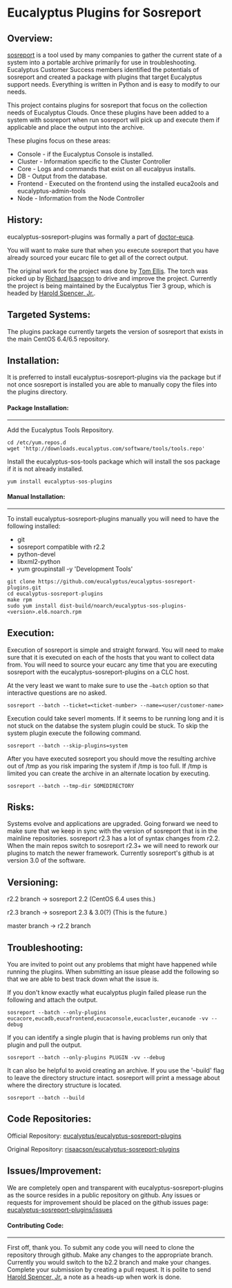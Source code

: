 # Eucalyptus Plugins for Sosreport

## Overview:
[sosreport](https://github.com/sosreport/sosreport "sosreport/sosreport") is a tool used by many companies to gather the current state of a system into a portable archive primarily for use in troubleshooting. Eucalyptus Customer Success members identified the potentials of sosreport and created a package with plugins that target Eucalyptus support needs. Everything is written in Python and is easy to modify to our needs.

This project contains plugins for sosreport that focus on the collection needs of Eucalyptus Clouds. Once these plugins have been added to a system with sosreport when run sosreport will pick up and execute them if applicable and place the output into the archive.

These plugins focus on these areas:
* Console - if the Eucalyptus Console is installed.
* Cluster - Information specific to the Cluster Controller
* Core - Logs and commands that exist on all eucalpyus installs.
* DB - Output from the database.
* Frontend - Executed on the frontend using the installed euca2ools and eucalyptus-admin-tools
* Node - Information from the Node Controller

## History:
eucalyptus-sosreport-plugins was formally a part of [doctor-euca](https://github.com/eucalyptus/doctor-euca "eucalyptus/doctor-euca").

You will want to make sure that when you execute sosreport that you have already sourced your eucarc file to get all of the correct output.

The original work for the project was done by [Tom Ellis](https://github.com/tomellis). The torch was picked up by [Richard Isaacson](https://github.com/risaacson) to drive and improve the project. Currently the project is being maintained by the Eucalyptus Tier 3 group, which is headed by [Harold Spencer, Jr.](https://github.com/hspencer77).

## Targeted Systems:
The plugins package currently targets the version of sosreport that exists in the main CentOS 6.4/6.5 repository.

## Installation:
It is preferred to install eucalyptus-sosreport-plugins via the package but if not once sosreport is installed you are able to manually copy the files into the plugins directory.

#### Package Installation:
---------------------
Add the Eucalyptus Tools Repository. 

```shell
cd /etc/yum.repos.d
wget 'http://downloads.eucalyptus.com/software/tools/tools.repo'
```

Install the eucalyptus-sos-tools package which will install the sos package if it is not already installed.

```shell
yum install eucalyptus-sos-plugins
```

#### Manual Installation:
--------------------
To install eucalyptus-sosreport-plugins manually you will need to have the following installed:

* git 
* sosreport compatible with r2.2
* python-devel 
* libxml2-python
* yum groupinstall -y 'Development Tools'

```shell
git clone https://github.com/eucalyptus/eucalyptus-sosreport-plugins.git
cd eucalyptus-sosreport-plugins
make rpm
sudo yum install dist-build/noarch/eucalyptus-sos-plugins-<version>.el6.noarch.rpm
```

## Execution:
Execution of sosreport is simple and straight forward. You will need to make sure that it is executed on each of the hosts that you want to collect data from. You will need to source your eucarc any time that you are executing sosreport with the eucalyptus-sosreport-plugins on a CLC host.

At the very least we want to make sure to use the `–batch` option so that interactive questions are no asked.

```shell
sosreport --batch --ticket=<ticket-number> --name=<user/customer-name>
```

Execution could take severl moments. If it seems to be running long and it is not stuck on the databse the system plugin could be stuck. To skip the system plugin execute the following command.

```shell
sosreport --batch --skip-plugins=system
```

After you have executed sosreport you should move the resulting archive out of /tmp as you risk imparing the system if /tmp is too full. If /tmp is limited you can create the archive in an alternate location by executing.

```shell
sosreport --batch --tmp-dir SOMEDIRECTORY
```

## Risks:
Systems evolve and applications are upgraded. Going forward we need to make sure that we keep in sync with the version of sosreport that is in the mainline repositories. sosreport r2.3 has a lot of syntax changes from r2.2. When the main repos switch to sosreport r2.3+ we will need to rework our plugins to match the newer framework.
Currently sosreport's github is at version 3.0 of the software.

## Versioning:
r2.2 branch -> sosreport 2.2 (CentOS 6.4 uses this.)

r2.3 branch -> sosreport 2.3 & 3.0(?) (This is the future.)

master branch -> r2.2 branch

## Troubleshooting:
You are invited to point out any problems that might have happened while running the plugins. When submitting an issue please add the following so that we are able to best track down what the issue is.

If you don't know exactly what eucalyptus plugin failed please run the following and attach the output.

```shell
sosreport --batch --only-plugins eucacore,eucadb,eucafrontend,eucaconsole,eucacluster,eucanode -vv --debug
```

If you can identify a single plugin that is having problems run only that plugin and pull the output.

```shell
sosreport --batch --only-plugins PLUGIN -vv --debug
```

It can also be helpful to avoid creating an archive. If you use the '–build' flag to leave the directory structure intact. sosreport will print a message about where the directory structure is located.

```shell
sosreport --batch --build
```

## Code Repositories:
Official Repository: [eucalyptus/eucalyptus-sosreport-plugins](https://github.com/eucalyptus/eucalyptus-sosreport-plugins)

Original Repository: [risaacson/eucalyptus-sosreport-plugins](https://github.com/risaacson/eucalyptus-sosreport-plugins)

## Issues/Improvement:
We are completely open and transparent with eucalyptus-sosreport-plugins as the source resides in a public repository on github. Any issues or requests for improvement should be placed on the github issues page: [eucalyptus-sosreport-plugins/issues](https://github.com/eucalyptus/eucalyptus-sosreports/issues)

#### Contributing Code:
------------------
First off, thank you.
To submit any code you will need to clone the repository through github. Make any changes to the appropriate branch. Currently you would switch to the b2.2 branch and make your changes. Complete your submission by creating a pull request.
It is polite to send [Harold Spencer, Jr.](https://github.com/hspencer77) a note as a heads-up when work is done.
